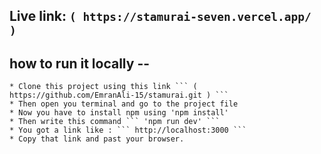 ## Live link: ``` ( https://stamurai-seven.vercel.app/ ) ```

## how to run it locally --
    * Clone this project using this link ``` ( https://github.com/EmranAli-15/stamurai.git ) ```
    * Then open you terminal and go to the project file
    * Now you have to install npm using 'npm install'
    * Then write this command ``` 'npm run dev' ```
    * You got a link like : ``` http://localhost:3000 ```
    * Copy that link and past your browser.
